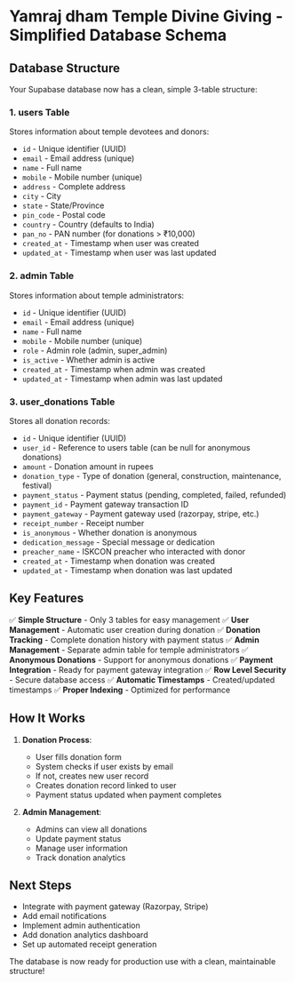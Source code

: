 # Yamraj dham Temple Divine Giving - Simplified Database Schema

## Database Structure

Your Supabase database now has a clean, simple 3-table structure:

### 1. **users** Table
Stores information about temple devotees and donors:
- `id` - Unique identifier (UUID)
- `email` - Email address (unique)
- `name` - Full name
- `mobile` - Mobile number (unique)
- `address` - Complete address
- `city` - City
- `state` - State/Province
- `pin_code` - Postal code
- `country` - Country (defaults to India)
- `pan_no` - PAN number (for donations > ₹10,000)
- `created_at` - Timestamp when user was created
- `updated_at` - Timestamp when user was last updated

### 2. **admin** Table
Stores information about temple administrators:
- `id` - Unique identifier (UUID)
- `email` - Email address (unique)
- `name` - Full name
- `mobile` - Mobile number (unique)
- `role` - Admin role (admin, super_admin)
- `is_active` - Whether admin is active
- `created_at` - Timestamp when admin was created
- `updated_at` - Timestamp when admin was last updated

### 3. **user_donations** Table
Stores all donation records:
- `id` - Unique identifier (UUID)
- `user_id` - Reference to users table (can be null for anonymous donations)
- `amount` - Donation amount in rupees
- `donation_type` - Type of donation (general, construction, maintenance, festival)
- `payment_status` - Payment status (pending, completed, failed, refunded)
- `payment_id` - Payment gateway transaction ID
- `payment_gateway` - Payment gateway used (razorpay, stripe, etc.)
- `receipt_number` - Receipt number
- `is_anonymous` - Whether donation is anonymous
- `dedication_message` - Special message or dedication
- `preacher_name` - ISKCON preacher who interacted with donor
- `created_at` - Timestamp when donation was created
- `updated_at` - Timestamp when donation was last updated

## Key Features

✅ **Simple Structure** - Only 3 tables for easy management
✅ **User Management** - Automatic user creation during donation
✅ **Donation Tracking** - Complete donation history with payment status
✅ **Admin Management** - Separate admin table for temple administrators
✅ **Anonymous Donations** - Support for anonymous donations
✅ **Payment Integration** - Ready for payment gateway integration
✅ **Row Level Security** - Secure database access
✅ **Automatic Timestamps** - Created/updated timestamps
✅ **Proper Indexing** - Optimized for performance

## How It Works

1. **Donation Process**:
   - User fills donation form
   - System checks if user exists by email
   - If not, creates new user record
   - Creates donation record linked to user
   - Payment status updated when payment completes

2. **Admin Management**:
   - Admins can view all donations
   - Update payment status
   - Manage user information
   - Track donation analytics

## Next Steps

- Integrate with payment gateway (Razorpay, Stripe)
- Add email notifications
- Implement admin authentication
- Add donation analytics dashboard
- Set up automated receipt generation

The database is now ready for production use with a clean, maintainable structure!
